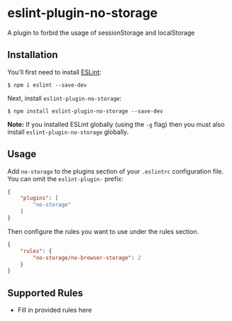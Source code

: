 # eslint-plugin-no-storage

A plugin to forbid the usage of sessionStorage and localStorage

## Installation

You'll first need to install [ESLint](http://eslint.org):

```
$ npm i eslint --save-dev
```

Next, install `eslint-plugin-no-storage`:

```
$ npm install eslint-plugin-no-storage --save-dev
```

**Note:** If you installed ESLint globally (using the `-g` flag) then you must also install `eslint-plugin-no-storage` globally.

## Usage

Add `no-storage` to the plugins section of your `.eslintrc` configuration file. You can omit the `eslint-plugin-` prefix:

```json
{
    "plugins": [
        "no-storage"
    ]
}
```


Then configure the rules you want to use under the rules section.

```json
{
    "rules": {
        "no-storage/no-browser-storage": 2
    }
}
```

## Supported Rules

* Fill in provided rules here





